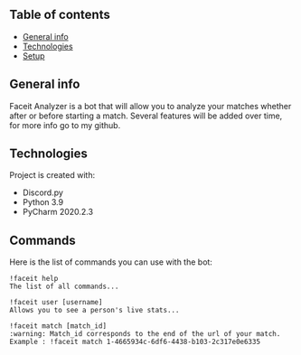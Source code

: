 ## Table of contents
* [General info](#general-info)
* [Technologies](#technologies)
* [Setup](#setup)

## General info
Faceit Analyzer is a bot that will allow you to analyze your matches whether after or before starting a match. Several features will be added over time, for more info go to my github.
	
## Technologies
Project is created with:
* Discord.py
* Python 3.9
* PyCharm 2020.2.3
	
## Commands
Here is the list of commands you can use with the bot:

```
!faceit help
The list of all commands...

!faceit user [username]
Allows you to see a person's live stats...

!faceit match [match_id]
:warning: Match_id corresponds to the end of the url of your match. Example : !faceit match 1-4665934c-6df6-4438-b103-2c317e0e6335
```
